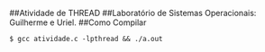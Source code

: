 
##Atividade de THREAD
##Laboratório de Sistemas Operacionais: Guilherme e Uriel.
##Como Compilar

`$ gcc atividade.c -lpthread && ./a.out`

